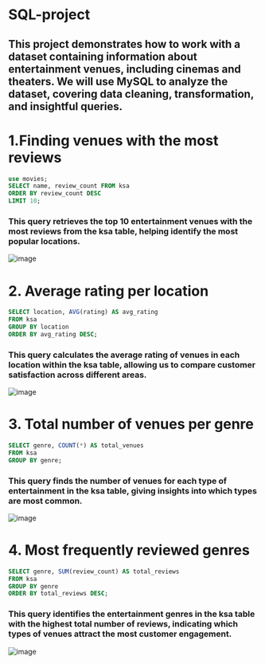 # SQL-project
## This project demonstrates how to work with a dataset containing information about entertainment venues, including cinemas and theaters. We will use MySQL to analyze the dataset, covering data cleaning, transformation, and insightful queries.

# 1.Finding venues with the most reviews
```sql
use movies;
SELECT name, review_count FROM ksa
ORDER BY review_count DESC
LIMIT 10;
```
### This query retrieves the top 10 entertainment venues with the most reviews from the ksa table, helping identify the most popular locations.
![image](https://github.com/user-attachments/assets/f5de8df7-b0dd-4819-beb6-3d76dfe864ed)

# 2. Average rating per location
```sql
SELECT location, AVG(rating) AS avg_rating
FROM ksa
GROUP BY location
ORDER BY avg_rating DESC;
```
### This query calculates the average rating of venues in each location within the ksa table, allowing us to compare customer satisfaction across different areas.
![image](https://github.com/user-attachments/assets/8790f023-ed28-47bc-93e5-75d10da1d883)

# 3. Total number of venues per genre
```sql
SELECT genre, COUNT(*) AS total_venues
FROM ksa
GROUP BY genre;
```
### This query finds the number of venues for each type of entertainment in the ksa table, giving insights into which types are most common.
![image](https://github.com/user-attachments/assets/be9aa7a2-6798-41ee-837b-db170fb2a103)

# 4. Most frequently reviewed genres
```sql
SELECT genre, SUM(review_count) AS total_reviews
FROM ksa
GROUP BY genre
ORDER BY total_reviews DESC;
```
### This query identifies the entertainment genres in the ksa table with the highest total number of reviews, indicating which types of venues attract the most customer engagement.
![image](https://github.com/user-attachments/assets/e32b8dc5-6490-4a63-a1a3-545fe69150d4)


